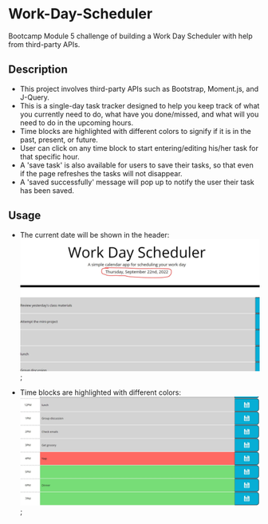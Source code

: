 # Work-Day-Scheduler

Bootcamp Module 5 challenge of building a Work Day Scheduler with help from third-party APIs.

## Description

- This project involves third-party APIs such as Bootstrap, Moment.js, and J-Query.
- This is a single-day task tracker designed to help you keep track of what you currently need to do, what have you done/missed, and what will you need to do in the upcoming hours.
- Time blocks are highlighted with different colors to signify if it is in the past, present, or future.
- User can click on any time block to start entering/editing his/her task for that specific hour.
- A 'save task' is also available for users to save their tasks, so that even if the page refreshes the tasks will not disappear.
- A 'saved successfully' message will pop up to notify the user their task has been saved.

## Usage

- The current date will be shown in the header:
  ![Header that shows current date](./assets/images/date-display.JPG);

- Time blocks are highlighted with different colors:
  ![time blocks with different colors](./assets/images/timeBlocks-highlight.JPG);
